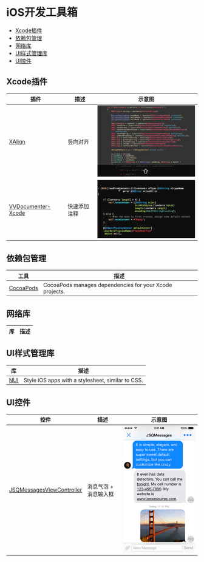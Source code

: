 # iOS开发工具箱

 * [Xcode插件](#xcode插件)
 * [依赖包管理](#依赖包管理)
 * [网络库](#网络库)
 * [UI样式管理库](#ui样式管理库)
 * [UI控件](#ui控件)

## Xcode插件
插件 | 描述 | 示意图 |
------ | ------ | --------- |
[XAlign][XAlign] | 竖向对齐 | <img src="./images/XAlign.gif" width="350px" /> |
[VVDocumenter-Xcode][VVDocumenter-Xcode] | 快速添加注释 | <img src="./images/VVDocumenter-Xcode.gif" width="350px" /> | 

## 依赖包管理

工具 | 描述 |
------ | ------ |
[CocoaPods][CocoaPods] | CocoaPods manages dependencies for your Xcode projects. |


## 网络库
库 | 描述 |
--- | ------ |

## UI样式管理库
库 | 描述 |
--- | ------ |
[NUI][NUI] | Style iOS apps with a stylesheet, similar to CSS. |

## UI控件
控件 | 描述 | 示意图 |
------ | ------ | --------- |
[JSQMessagesViewController][JSQMessagesViewController] | 消息气泡 + 消息输入框 | <img src="./images/JSQMessagesViewController.png" width="350px" /> | 


[XAlign]:https://github.com/qfish/XAlign "XAlign"
[VVDocumenter-Xcode]:https://github.com/onevcat/VVDocumenter-Xcode "VVDocumenter-Xcode"



[CocoaPods]: https://github.com/CocoaPods/CocoaPods
[NUI]: https://github.com/tombenner/nui

[JSQMessagesViewController]:https://github.com/jessesquires/JSQMessagesViewController "JSQMessagesViewController"